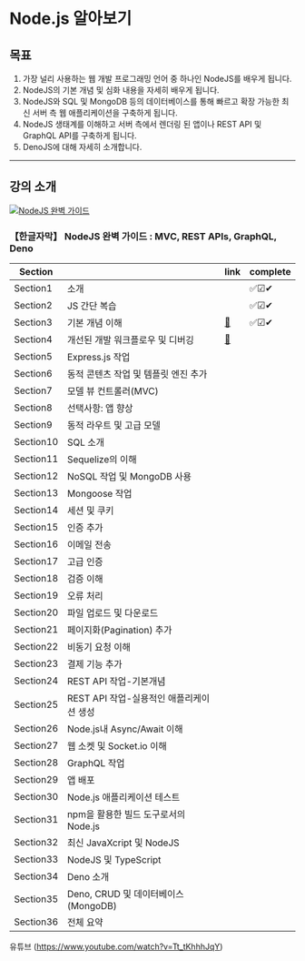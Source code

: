 # Node.js 알아보기

## 목표 

1. 가장 널리 사용하는 웹 개발 프로그래밍 언어 중 하나인 NodeJS를 배우게 됩니다.
2. NodeJS의 기본 개념 및 심화 내용을 자세히 배우게 됩니다.
3. NodeJS와 SQL 및 MongoDB 등의 데이터베이스를 통해 빠르고 확장 가능한 최신 서버 측 웹 애플리케이션을 구축하게 됩니다.
4. NodeJS 생태계를 이해하고 서버 측에서 렌더링 된 앱이나 REST API 및 GraphQL API를 구축하게 됩니다.
5. DenoJS에 대해 자세히 소개합니다.
---

## 강의 소개


[![NodeJS 완벽 가이드](https://img-b.udemycdn.com/course/480x270/1879018_95b6_3.jpg)](https://www.udemy.com/course/nodejs-the-complete-guide/)
### 【한글자막】 NodeJS 완벽 가이드 : MVC, REST APIs, GraphQL, Deno

|Section||link|complete|
|---|---|---|---|
|Section1|소개||✅☑✔|
|Section2|JS 간단 복습||✅☑✔|
|Section3|기본 개념 이해|[📁][Section3]|✅☑✔|
|Section4|개선된 개발 워크플로우 및 디버깅|[📁][Section4]||
|Section5|Express.js 작업|||
|Section6|동적 콘텐츠 작업 및 템플릿 엔진 추가|||
|Section7|모델 뷰 컨트롤러(MVC)|||
|Section8|선택사항: 앱 향상|||
|Section9|동적 라우트 및 고급 모델|||
|Section10|SQL 소개|||
|Section11|Sequelize의 이해|||
|Section12|NoSQL 작업 및 MongoDB 사용|||
|Section13|Mongoose 작업|||
|Section14|세션 및 쿠키|||
|Section15|인증 추가|||
|Section16|이메일 전송|||
|Section17|고급 인증|||
|Section18|검증 이해|||
|Section19|오류 처리|||
|Section20|파일 업로드 및 다운로드|||
|Section21|페이지화(Pagination) 추가|||
|Section22|비동기 요청 이해|||
|Section23|결제 기능 추가|||
|Section24|REST API 작업-기본개념|||
|Section25|REST API 작업-실용적인 애플리케이션 생성|||
|Section26|Node.js내 Async/Await 이해|||
|Section27|웹 소켓 및 Socket.io 이해|||
|Section28|GraphQL 작업|||
|Section29|앱 배포|||
|Section30|Node.js 애플리케이션 테스트|||
|Section31|npm을 활용한 빌드 도구로서의 Node.js|||
|Section32|최신 JavaXcript 및 NodeJS|||
|Section33|NodeJS 및 TypeScript|||
|Section34|Deno 소개|||
|Section35|Deno, CRUD 및 데이터베이스(MongoDB)|||
|Section36|전체 요약|||

[Section3]: Section3
[Section4]: Section4

유튜브 
(https://www.youtube.com/watch?v=Tt_tKhhhJqY)